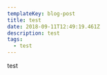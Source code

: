 ```yaml
---
templateKey: blog-post
title: test
date: 2018-09-11T12:49:19.461Z
description: test
tags:
  - test
---
```

test
